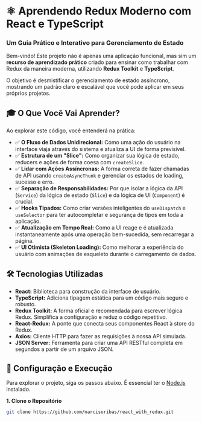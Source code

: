 # ⚛️ Aprendendo Redux Moderno com React e TypeScript
### Um Guia Prático e Interativo para Gerenciamento de Estado

Bem-vindo! Este projeto não é apenas uma aplicação funcional, mas sim um **recurso de aprendizado prático** criado para ensinar como trabalhar com Redux da maneira moderna, utilizando **Redux Toolkit** e **TypeScript**.

O objetivo é desmistificar o gerenciamento de estado assíncrono, mostrando um padrão claro e escalável que você pode aplicar em seus próprios projetos.

## 🎓 O Que Você Vai Aprender?

Ao explorar este código, você entenderá na prática:

-   ✅ **O Fluxo de Dados Unidirecional:** Como uma ação do usuário na interface viaja através do sistema e atualiza a UI de forma previsível.
-   ✅ **Estrutura de um "Slice":** Como organizar sua lógica de estado, reducers e ações de forma coesa com `createSlice`.
-   ✅ **Lidar com Ações Assíncronas:** A forma correta de fazer chamadas de API usando `createAsyncThunk` e gerenciar os estados de loading, sucesso e erro.
-   ✅ **Separação de Responsabilidades:** Por que isolar a lógica da API (`Service`) da lógica de estado (`Slice`) e da lógica de UI (`Component`) é crucial.
-   ✅ **Hooks Tipados:** Como criar versões inteligentes do `useDispatch` e `useSelector` para ter autocompletar e segurança de tipos em toda a aplicação.
-   ✅ **Atualização em Tempo Real:** Como a UI reage e é atualizada instantaneamente após uma operação bem-sucedida, sem recarregar a página.
-   ✅ **UI Otimista (Skeleton Loading):** Como melhorar a experiência do usuário com animações de esqueleto durante o carregamento de dados.

## 🛠️ Tecnologias Utilizadas

*   **React:** Biblioteca para construção da interface de usuário.
*   **TypeScript:** Adiciona tipagem estática para um código mais seguro e robusto.
*   **Redux Toolkit:** A forma oficial e recomendada para escrever lógica Redux. Simplifica a configuração e reduz o código repetitivo.
*   **React-Redux:** A ponte que conecta seus componentes React à store do Redux.
*   **Axios:** Cliente HTTP para fazer as requisições à nossa API simulada.
*   **JSON Server:** Ferramenta para criar uma API RESTful completa em segundos a partir de um arquivo JSON.

## 🚀 Configuração e Execução

Para explorar o projeto, siga os passos abaixo. É essencial ter o [Node.js](https://nodejs.org/) instalado.

**1. Clone o Repositório**
```bash
git clone https://github.com/narcisoribas/react_with_redux.git

